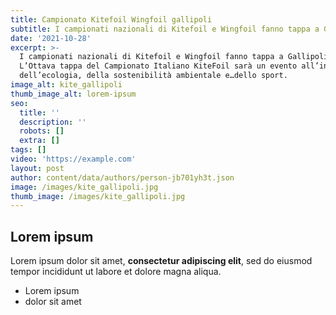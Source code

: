 ```yaml
---
title: Campionato Kitefoil Wingfoil gallipoli
subtitle: I campionati nazionali di Kitefoil e Wingfoil fanno tappa a Gallipoli
date: '2021-10-28'
excerpt: >-
  I campionati nazionali di Kitefoil e Wingfoil fanno tappa a Gallipoli. 
  L’Ottava tappa del Campionato Italiano KiteFoil sarà un evento all’insegna
  dell’ecologia, della sostenibilità ambientale e…dello sport. 
image_alt: kite_gallipoli
thumb_image_alt: lorem-ipsum
seo:
  title: ''
  description: ''
  robots: []
  extra: []
tags: []
video: 'https://example.com'
layout: post
author: content/data/authors/person-jb701yh3t.json
image: /images/kite_gallipoli.jpg
thumb_image: /images/kite_gallipoli.jpg
---
```

## Lorem ipsum

Lorem ipsum dolor sit amet, **consectetur adipiscing elit**, sed do eiusmod tempor incididunt ut labore et dolore magna aliqua.

- Lorem ipsum
- dolor sit amet